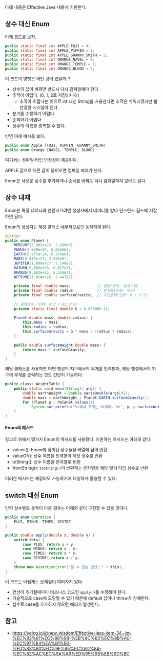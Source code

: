 아래 내용은 Effective Java 내용에 기반한다.

## 상수 대신 Enum

아래 코드를 보자.

```java
public static final int APPLE_FUJI = 0;
public static final int APPLE_PIPPIN = 1;
public static final int APPLE_GRANNY_SMITH = 2;
public static final int ORANGE_NAVEL = 0;
public static final int ORANGE_TEMPLE = 1;
public static final int ORANGE_BLOOD = 2;
```

이 코드의 영향은 어떤 것이 있을까..?

- 상수의 값이 바뀌면 반드시 다시 컴파일해야 한다.
- 추적이 어렵다. (0, 1, 2로 저장되니까)
  - 추적이 어렵다는 이유로 int 대신 String을 사용한다면 추적은 쉬워지겠지만 불안정한 시스템이 된다.
- 분기를 수행하기 어렵다.
- 순회하기 어렵다.
- 상수의 이름을 중복할 수 없다.

반면 아래 예시를 보자.

```java
public enum Apple {FUJI, PIPPIN, GRANNY_SMITH}
public enum Orange {NAVEL, TEMPLE, BLOOD}
```

여기서는 컴파일 타입 안정성이 제공된다.

APPLE 값으로 다른 값이 들어오면 컴파일 에러가 난다.

Enum은 새로운 상수를 추가하거나 순서를 바꿔도 다시 컴파일하지 않아도 된다.

## 상수 내재

Enum은 특정 데이터와 연관지으려면 생성자에서 데이터를 받아 인스턴스 필드에 저장하면 된다.

Enum의 생성자는 해당 클래스 내부적으로만 동작하게 된다.

```java
@Getter
public enum Planet {
    MERCURY(3.302e+23, 2.439e6),
    VENUS(4.869e+24, 6.052e6),
    EARTH(5.975e+24, 6.378e6),
    MARS(6.419e+23, 3.393e6),
    JUPITER(1.899e+27, 7.149e7),
    SATURN(5.685e+26, 6.027e7),
    URANUS(8.683e+25, 2.556e7),
    NEPTUNE(1.024e+26, 2.447e7);
    
    private final double mass;            // 질량(단위: 킬로그램)
    private final double radius;          // 반지름(단위: 미터)
    private final double surfaceGravity;  // 표면중력(단위: m / s^2)
    
    // 중력상수 (단위: m^3 / kg s^2)
    private static final double G = 6.67300E-11;
    
    Planet(double mass, double radius) {
        this.mass = mass;
        this.radius = radius;
        this.surfaceGravity = G * mass / (radius * radius);
    }
    
    public double surfaceWeight(double mass) {
        return mass * surfaceGravity;
    }
}
```

해당 클래스를 사용하면 어떤 행성의 지구에서의 무게를 입력받아, 해당 행성에서의 지구의 무게를 출력하는 것도 간단히 가능하다.

```java
public classs WeightTable {
    public static void main(String[] args) {
        double earthWeight = Double.parseDouble(args[0]);
        double mass = earthWeight / Planet.EARTH.surfaceGravity();
        for (Planet p : Palanet.values()) 
            System.out.println("%s에서 무게는 %f이다. %n", p, p.surfaceWeight(mass));
    }
}
```

#### Enum의 메서드

참고로 위에서 몇가지 Enum의 메서드를 사용했다. 지원하는 메서드는 아래와 같다.
- values(): Enum에 정의된 상수들을 배열에 담아 반환
- valueOf(): 상수 이름을 입력받아 해당 상수를 반환
- toString(): 상수 이름을 문자열로 반환
- fromString(): `toString()`이 반환하는 문자열을 해당 열거 타입 상수로 반환

이러한 메서드는 재정의도 가능하기에 다양하게 활용할 수 있다.

## switch 대신 Enum

만약 상수별로 동작이 다른 경우는 아래와 같이 구현할 수 있을 것이다.

```java
public enum Operation {
    PLUS, MINUS, TIMES, DIVIDE
}

public double apply(double x, double y) {
    switch(this) {
        case PLUS: return x + y;
        case MINUS: return x - y;
        case TIMES: return x * y;
        case DIVIDE: return x / y;
    }
    throw new AssertionError("알 수 없는 연산: " + this);
}
```

이 코드는 아쉽게도 문제점이 여러가지 있다.
- 연산이 추가될때마다 비즈니스 코드인 `apply()`를 수정해야 한다.
- 기술적으로 case에 도달할 수 있기 때문에 default 값이나 throw가 강제된다.
- 실수로 case를 추가하지 않으면 에러가 발생한다.



## 참고

- https://velog.io/@new_wisdom/Effective-java-item-34.-int-%EC%83%81%EC%88%98-%EB%8C%80%EC%8B%A0-%EC%97%B4%EA%B1%B0-%ED%83%80%EC%9E%85%EC%9D%84-%EC%82%AC%EC%9A%A9%ED%95%98%EB%9D%BC